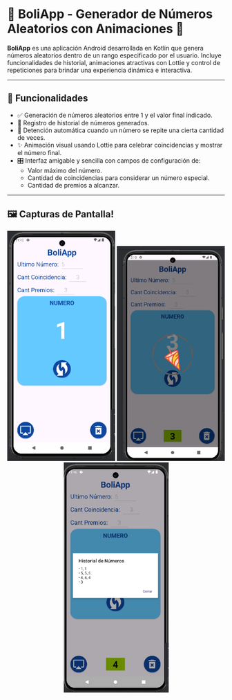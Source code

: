 # 🎉 BoliApp - Generador de Números Aleatorios con Animaciones 🎲

**BoliApp** es una aplicación Android desarrollada en Kotlin que genera números aleatorios dentro de un rango especificado por el usuario. Incluye funcionalidades de historial, animaciones atractivas con Lottie y control de repeticiones para brindar una experiencia dinámica e interactiva.

---

## 🧠 Funcionalidades

- ✅ Generación de números aleatorios entre 1 y el valor final indicado.
- 🔁 Registro de historial de números generados.
- 🎯 Detención automática cuando un número se repite una cierta cantidad de veces.
- ✨ Animación visual usando Lottie para celebrar coincidencias y mostrar el número final.
- 🎛 Interfaz amigable y sencilla con campos de configuración de:
    - Valor máximo del número.
    - Cantidad de coincidencias para considerar un número especial.
    - Cantidad de premios a alcanzar.

---

## 🖼 Capturas de Pantalla!

<p align="center">
  <img src="screenshots/pantalla_principal.PNG" alt="Pantalla principal" width="250"/>
  <img src="screenshots/pantalla_coincidencia.PNG" alt="Pantalla coincidencia" width="250"/>
  <img src="screenshots/pantalla_historial_coincidencia.PNG" alt="Pantalla historial" width="243"/>
</p>


